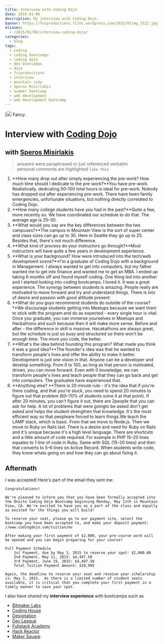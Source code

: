 ```yaml
---
title: Interview with Coding Dojo
date: 2015-01-06
description: My interview with Coding Dojo.
banner: https://fvcproductions.files.wordpress.com/2015/01/mg_3322.jpg
aliases:
  - /2015/01/06/interview-coding-dojo/
categories:
  - blog
tags:
  - coding
  - coding bootcamps
  - coding dojo
  - dev bootcamps
  - dojo
  - fvcproductions
  - interview
  - mountain view
  - Speros Misirlakis
  - summer bootcamp
  - web development
  - web development bootcamp
---
```


[![](https://jlau-bucket-1.s3.amazonaws.com/uploads/topic/image/5/coding_dojo.png) Fancy.

# Interview with [Coding Dojo](https://www.codingdojo.com)

## with [Speros Misirlakis](https://www.linkedin.com/pub/speros-misirlakis/28/743/384)

> answers were paraphrased or just referenced verbatim\
> personal comments are highlighted `like this`

1.  **How many drop out after simply experiencing the pre-work? How much time should I dedicate to the pre-work?**You have pre-work. Realistically, dedicating 50–100 total hours is ideal for pre-work. Nobody has dropped out after experiencing pre-work. There have been family emergencies, unfortunate situations, but nothing directly correlated to Coding Dojo.
2.  **How many college students have you had in the past?**Quite a few, more recently so. We have coordinated our schedule to do that. The average age is 25–30.
3.  **What would you say are the key differences between the two campuses?**The campus in Mountain View is the sort of super center and class sizes can go up to 30. Here in Seattle they go up to 25. Besides that, there's not much difference.
4.  **What kind of process do your instructors go through?**Most instructors will have quite a few years in development experience.
5.  **What is your background? How were introduced into the tech/web development scene?**I'm a graduate of Coding Dojo with a background in Management. I always wanted to get into computers, but my father wanted me to get into finance and wanted me to get an MBA. I ended up taking 6 months off and found myself coding. One thing led into another and I started looking into coding bootcamps. I loved it. It was a great experience. The synergy between students is amazing. People really are motivated to move forward and try and understand things. There is lots of desire and passion with good attitude present.
6.  **What do you guys recommend students do outside of the course?**We discourage students getting into Meetups because we want them to stick with the program and do as expected - every single hour is vital. Once you graduate, you can immerse yourselves in Meetups and Hackathons and such because then it will make more sense. Before and after - the difference in skill is massive. Hacakathons are always great, but the schedule is just so busy and structured so there won't be enough time. The more you code, the better.
7.  **What's the idea behind founding this program? What made you think it was a good idea?**The founder's idea was that he wanted to transform people's lives and offer the ability to make it better. Development is just one vision in that. Anyone can be a developer and develop something. From 0 to 100, as long as that person is motivated, driven, you can move forward. Even with 0 knowledge, we can transform people's lives and teach people that they can go back and get into computers. The graduates have experienced that.
8.  **Anything else? **There is 20 minute rule - it's the idea that if you're there coding, and that you're stuck, you need to spend 20 minutes to figure out that problem (60–70% of students solve it at that point). If after 20 minutes, you can't figure it out, there are 2people that you can ask for help. A lot of problems that were goingto be asked don't get asked and helps the student strengthen that knowledge. It's the most efficient way so that peopleare forced to learn things.We teach the LAMP stack, which is basic. From that we move to Node.js. Then we move to Ruby on Rails last. There is a desire and need for Ruby on Rails and it's unique because it's a high level language. There are shortcuts and a little amount of code required. For example in PHP 15–20 lines equates to 1 line of code in Ruby. Same with SQL (15–20 lines) and then that converts to 5–6 lines on Active Record. When students write code, they know whats going on and how they can go about fixing it.

## Aftermath

I was accepted! Here's part of the email they sent me:

    Congratulations!

    We're pleased to inform you that you have been formally accepted into the Onsite Coding Dojo Bootcamp beginning Monday, May 11th in Mountain View, CA. We're excited to have you as a part of the class and equally as excited for the things you will build!

    To reserve your seat, please go to our payment site, select the bootcamp you have been accepted to, and make your deposit payment: //www.codingdojo.com/tuition/mv

    After making your first payment of $2,000, your pre-course work will be opened and you can begin preparing for your course!

    Full Payment Schedule
        1st Payment, due by May 3, 2015 to reserve your spot: $2,000.00
        2nd Payment, May 11, 2015: $4,497.50
        3rd Payment, June 19, 2015: $4,497.50
        Total Tuition Payment Amount: $10,995

    Again, the deadline to reserve your seat and receive your scholarship is: May 3, 2015.  As there is a limited number of student seats available, it is critical that you complete your first payment in a timely manner to save your spot.

I also have shared my **interview experience** with bootcamps such as

- [Bitmaker Labs](/blog/2014/03/12/interview-bitmaker-labs/)
- [Coding House](https://fvcproductions.com/blog/2015/01/06/coding-house-interview/ 'Interview with Coding House 🏠')
- [Designation](https://fvcproductions.com/blog/2015/01/06/interview-with-designation/ 'Interview with Designation 🎨')
- [Dev League](https://fvcproductions.com/blog/2015/01/06/experience-with-devleague/ 'My Experience With DevLeague 💻')
- [Fullstack Academy](https://fvcproductions.com/blog/2014/12/28/my-experience-with-fullstack-academy-of-code/ 'My Experience with Fullstack Academy of Code 💻')
- [Hack Reactor](https://fvcproductions.com/blog/2015/01/05/questioning-hack-reactor/ 'Questioning Hack Reactor 🔑')
- [Maker Square](https://fvcproductions.com/blog/2015/01/14/my-experience-with-makersquare-%f0%9f%92/ 'My Experience with MakerSquare 💻')
